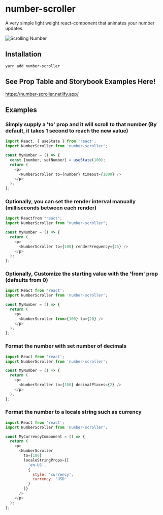 # number-scroller

A very simple light weight react-component that animates your number updates.

![Scrolling Number](https://media.giphy.com/media/XZ02rGDvGc8bk9x8rq/giphy.gif)

## Installation

`yarn add number-scroller`

## See Prop Table and Storybook Examples Here!

https://number-scroller.netlify.app/

## Examples

### Simply supply a 'to' prop and it will scroll to that number (By default, it takes 1 second to reach the new value)

```javascript
import React, { useState } from 'react';
import NumberScroller from 'number-scroller';

const MyNumber = () => {
  const [number, setNumber] = useState(100);
  return (
    <p>
      <NumberScroller to={number} timeout={1000} />
    </p>
  );
};
```

### Optionally, you can set the render interval manually (milliseconds between each render)

```javascript
import Reactfrom "react";
import NumberScroller from "number-scroller";

const MyNumber = () => {
  return (
    <p>
      <NumberScroller to={100} renderFrequency={25} />
    </p>
  );
};
```

### Optionally, Customize the starting value with the 'from' prop (defaults from 0)

```javascript
import React from 'react';
import NumberScroller from 'number-scroller';

const MyNumber = () => {
  return (
    <p>
      <NumberScroller from={100} to={20} />
    </p>
  );
};
```

### Format the number with set number of decimals

```javascript
import React from 'react';
import NumberScroller from 'number-scroller';

const MyNumber = () => {
  return (
    <p>
      <NumberScroller to={100} decimalPlaces={2} />
    </p>
  );
};
```

### Format the number to a locale string such as currency

```javascript
import React from 'react';
import NumberScroller from 'number-scroller';

const MyCurrencyComponent = () => {
  return (
    <p>
      <NumberScroller
        to={100}
        localeStringProps={[
          'en-US',
          {
            style: 'currency',
            currency: 'USD'
          }
        ]}
      />
    </p>
  );
};
```
